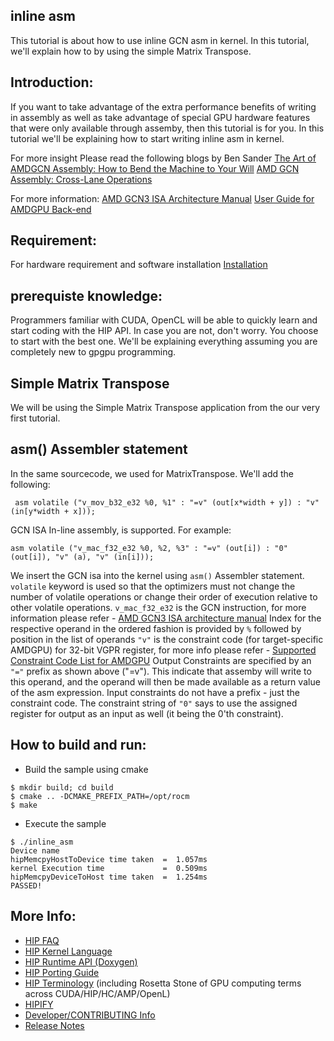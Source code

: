 ## inline asm  ###

This tutorial is about how to use inline GCN asm in kernel. In this tutorial, we'll explain how to by using the simple Matrix Transpose.

## Introduction:

If you want to take advantage of the extra performance benefits of writing in assembly as well as take advantage of special GPU hardware features that were only available through assemby, then this tutorial is for you. In this tutorial we'll be explaining how to start writing inline asm in kernel.

For more insight Please read the following blogs by Ben Sander
[The Art of AMDGCN Assembly: How to Bend the Machine to Your Will](gpuopen.com/amdgcn-assembly)
[AMD GCN Assembly: Cross-Lane Operations](http://gpuopen.com/amd-gcn-assembly-cross-lane-operations/)

For more information:
[AMD GCN3 ISA Architecture Manual](http://gpuopen.com/compute-product/amd-gcn3-isa-architecture-manual/)
[User Guide for AMDGPU Back-end](llvm.org/docs/AMDGPUUsage.html)

## Requirement:
For hardware requirement and software installation [Installation](https://github.com/ROCm-Developer-Tools/HIP/blob/master/INSTALL.md)

## prerequiste knowledge:

Programmers familiar with CUDA, OpenCL will be able to quickly learn and start coding with the HIP API. In case you are not, don't worry. You choose to start with the best one. We'll be explaining everything assuming you are completely new to gpgpu programming.

## Simple Matrix Transpose

We will be using the Simple Matrix Transpose application from the our very first tutorial.

## asm() Assembler statement

In the same sourcecode, we used for MatrixTranspose. We'll add the following:

`  asm volatile ("v_mov_b32_e32 %0, %1" : "=v" (out[x*width + y]) : "v" (in[y*width + x]));                    `

GCN ISA In-line assembly, is supported. For example:

```
asm volatile ("v_mac_f32_e32 %0, %2, %3" : "=v" (out[i]) : "0"(out[i]), "v" (a), "v" (in[i]));
```

We insert the GCN isa into the kernel using `asm()` Assembler statement.
`volatile` keyword is used so that the optimizers must not change the number of volatile operations or change their order of execution relative to other volatile operations.
`v_mac_f32_e32` is the GCN instruction, for more information please refer - [AMD GCN3 ISA architecture manual](http://gpuopen.com/compute-product/amd-gcn3-isa-architecture-manual/)
Index for the respective operand in the ordered fashion is provided by `%` followed by position in the list of operands
`"v"` is the constraint code (for target-specific AMDGPU) for 32-bit VGPR register, for more info please refer - [Supported Constraint Code List for AMDGPU](https://llvm.org/docs/LangRef.html#supported-constraint-code-list)
Output Constraints are specified by an `"="` prefix as shown above ("=v"). This indicate that assemby will write to this operand, and the operand will then be made available as a return value of the asm expression. Input constraints do not have a prefix - just the constraint code. The constraint string of `"0"` says to use the assigned register for output as an input as well (it being the 0'th constraint).

## How to build and run:
- Build the sample using cmake
```
$ mkdir build; cd build
$ cmake .. -DCMAKE_PREFIX_PATH=/opt/rocm
$ make
```
- Execute the sample
```
$ ./inline_asm
Device name
hipMemcpyHostToDevice time taken  =  1.057ms
kernel Execution time             =  0.509ms
hipMemcpyDeviceToHost time taken  =  1.254ms
PASSED!
```

## More Info:
- [HIP FAQ](https://github.com/ROCm-Developer-Tools/HIP/blob/master/docs/markdown/hip_faq.md)
- [HIP Kernel Language](https://github.com/ROCm-Developer-Tools/HIP/blob/master/docs/markdown/hip_kernel_language.md)
- [HIP Runtime API (Doxygen)](http://rocm-developer-tools.github.io/HIP)
- [HIP Porting Guide](https://github.com/ROCm-Developer-Tools/HIP/blob/master/docs/markdown/hip_porting_guide.md)
- [HIP Terminology](https://github.com/ROCm-Developer-Tools/HIP/blob/master/docs/markdown/hip_terms.md) (including Rosetta Stone of GPU computing terms across CUDA/HIP/HC/AMP/OpenL)
- [HIPIFY](https://github.com/ROCm-Developer-Tools/HIPIFY/blob/master/README.md)
- [Developer/CONTRIBUTING Info](https://github.com/ROCm-Developer-Tools/HIP/blob/master/CONTRIBUTING.md)
- [Release Notes](https://github.com/ROCm-Developer-Tools/HIP/blob/master/RELEASE.md)
